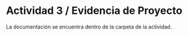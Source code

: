 <h1>Actividad 3 / Evidencia de Proyecto</h1>
La documentación se encuentra dentro de la carpeta de la actividad.
